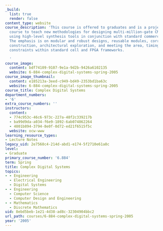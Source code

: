 ```yaml
---
_build:
  list: true
  render: false
content_type: website
course_description: 'This course is offered to graduates and is a project-oriented
  course to teach new methodologies for designing multi-million-gate CMOS VLSI chips
  using high-level synthesis tools in conjunction with standard commercial EDA tools.
  The emphasis is on modular and robust designs, reusable modules, correctness by
  construction, architectural exploration, and meeting the area, timing, and power
  constraints within standard cell and FPGA frameworks.

  '
course_image:
  content: bdf74109-9107-9e1a-9d2b-9426a6102135
  website: 6-884-complex-digital-systems-spring-2005
course_image_thumbnail:
  content: e185213a-3eed-c949-bd49-2353bd1ba63c
  website: 6-884-complex-digital-systems-spring-2005
course_title: Complex Digital Systems
department_numbers:
- '6'
extra_course_numbers: ''
instructors:
  content:
  - 774c953c-46c6-973c-227a-48f2c339217b
  - ba99d9da-a034-f6e9-1892-6ab074862264
  - 4801b894-3794-8e0f-0d72-ed21f6515f5c
  website: ocw-www
learning_resource_types:
- Lecture Notes
legacy_uid: 2e7568c4-214d-abd1-e174-5f2710e61a8c
level:
- Graduate
primary_course_number: '6.884'
term: Spring
title: Complex Digital Systems
topics:
- - Engineering
  - Electrical Engineering
  - Digital Systems
- - Engineering
  - Computer Science
  - Computer Design and Engineering
- - Mathematics
  - Discrete Mathematics
uid: 8ebd5beb-1e21-4d38-ad8c-32304904bbc2
url_path: courses/6-884-complex-digital-systems-spring-2005
year: '2005'
---
```

